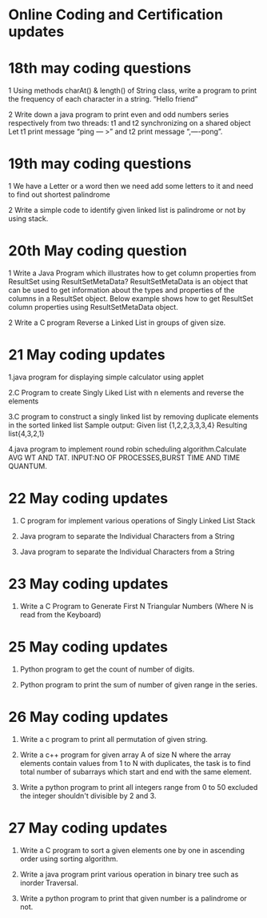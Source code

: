 # Online Coding and Certification updates
# 18th may coding questions
 1 Using methods charAt() & length() of String class, write a program to print the
frequency of each character in a string.
“Hello friend”

 2 Write down a java program to print even and odd numbers series respectively
from two threads: t1 and t2 synchronizing on a shared object
Let t1 print message “ping — >” and t2 print message “,—-pong”.

# 19th may coding questions
 1 We have a Letter or a word then we need add some letters to it and need to find out shortest palindrome


 2 Write a simple code to identify given linked list is palindrome or not by using stack.

# 20th May coding question
 1 Write a Java Program 
which illustrates how to get column properties from ResultSet using ResultSetMetaData? ResultSetMetaData is an object that can be used to get information about the types and properties of the columns in a ResultSet object. Below example shows how to get ResultSet column properties using ResultSetMetaData object.

 2 Write a C program
Reverse a Linked List in groups of given size.

# 21 May coding updates

 1.java program for displaying simple calculator using applet

 2.C Program to create Singly Liked List with n elements and reverse the elements

 3.C program to construct a singly linked list by removing duplicate elements in the sorted linked list Sample output: Given list {1,2,2,3,3,3,4} Resulting list{4,3,2,1}

 4.java program to implement round robin scheduling algorithm.Calculate AVG WT AND TAT. INPUT:NO OF PROCESSES,BURST TIME AND TIME QUANTUM.


# 22 May coding updates

1. C program for implement various operations of Singly Linked List Stack

2. Java program to separate the Individual Characters from a String

3. Java program to separate the Individual Characters from a String

# 23 May coding updates

1. Write a C Program to Generate First N Triangular Numbers (Where N is read from the Keyboard)

# 25 May coding updates

1. Python program to get the count of number of digits.

2. Python program to print the sum of number of given range in the series.

# 26 May coding updates
1. Write a c program to print all permutation of given string.

2. Write a c++ program for given  array A of size N where the array elements contain values from 1 to N with duplicates, the task is to find total number of subarrays which start and end with the same element.

3. Write a python program to print all integers range from 0 to 50 excluded the integer shouldn't divisible by 2 and 3.

# 27 May coding updates

1. Write a C program to sort a given elements one by one in ascending order using sorting algorithm.

2. Write a java program print various operation in binary tree such as inorder Traversal.

4. Write a python program to print that given number is a palindrome or not.
